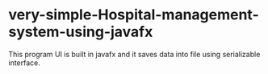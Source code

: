 # very-simple-Hospital-management-system-using-javafx
This program UI is built in javafx and it saves data into file using serializable interface.
